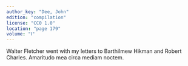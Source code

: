 ```yaml
---
author_key: "Dee, John"
edition: "compilation"
license: "CC0 1.0"
location: "page 179"
volume: "Ⅰ"
---
```

Walter Fletcher went with my letters to Barthilmew Hikman and Robert Charles.
Amaritudo mea circa mediam noctem.
